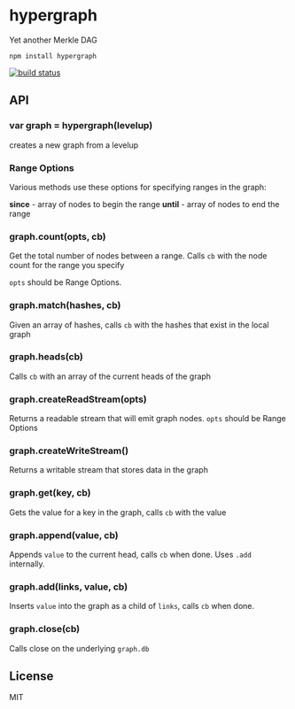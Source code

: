 # hypergraph

Yet another Merkle DAG

```
npm install hypergraph
```

[![build status](http://img.shields.io/travis/mafintosh/hypergraph.svg?style=flat)](http://travis-ci.org/mafintosh/hypergraph)

## API

### var graph = hypergraph(levelup)

creates a new graph from a levelup

### Range Options

Various methods use these options for specifying ranges in the graph:

**since** - array of nodes to begin the range
**until** - array of nodes to end the range

### graph.count(opts, cb)

Get the total number of nodes between a range. Calls `cb` with the node count for the range you specify

`opts` should be Range Options.

### graph.match(hashes, cb)

Given an array of hashes, calls `cb` with the hashes that exist in the local graph

### graph.heads(cb)

Calls `cb` with an array of the current heads of the graph

### graph.createReadStream(opts)

Returns a readable stream that will emit graph nodes. `opts` should be Range Options

### graph.createWriteStream()

Returns a writable stream that stores data in the graph

### graph.get(key, cb)

Gets the value for a key in the graph, calls `cb` with the value

### graph.append(value, cb)

Appends `value` to the current head, calls `cb` when done. Uses `.add` internally.

### graph.add(links, value, cb)

Inserts `value` into the graph as a child of `links`, calls `cb` when done.

### graph.close(cb)

Calls close on the underlying `graph.db`

## License

MIT
